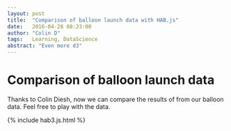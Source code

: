 ```yaml
---
layout: post
title:  "Comparison of balloon launch data with HAB.js"
date:   2016-04-28 08:23:00
author: "Colin D"
tags:   Learning, DataScience
abstract: "Even more d3"
---
```



# Comparison of balloon launch data

Thanks to Colin Diesh, now we can compare the results of from our balloon data. Feel free to play with the data.

{% include hab3.js.html %}
